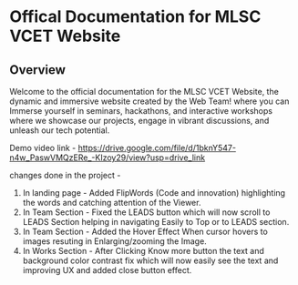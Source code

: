 # Offical Documentation for MLSC VCET Website

## Overview

Welcome to the official documentation for the MLSC VCET Website, the dynamic and immersive website created by the Web Team! where you can Immerse yourself in seminars, hackathons, and interactive workshops where we showcase our projects, engage in vibrant discussions, and unleash our tech potential.




Demo video link - https://drive.google.com/file/d/1bknY547-n4w_PaswVMQzERe_-KIzoy29/view?usp=drive_link

 changes done in the project -

 1) In landing page - Added FlipWords (Code and innovation) highlighting the words and catching attention of the Viewer.
 2) In Team Section - Fixed the LEADS button which will now scroll to LEADS Section helping in navigating Easily to Top or to LEADS section.
 3) In Team Section - Added the Hover Effect When cursor hovers to images resuting in Enlarging/zooming the Image. 
 4) In Works Section - After Clicking Know more button the text and background color contrast fix which will now easily see the text and improving UX and added close button effect.
    
